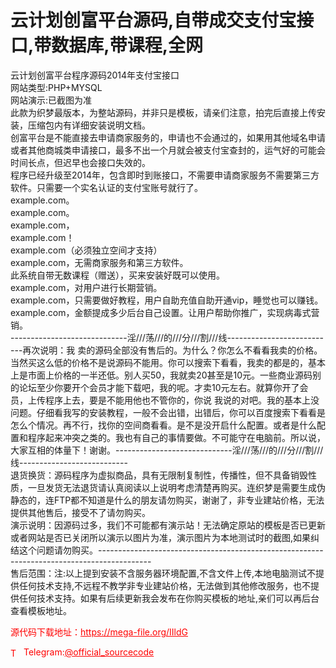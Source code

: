 # 云计划创富平台源码,自带成交支付宝接口,带数据库,带课程,全网

云计划创富平台程序源码2014年支付宝接口<br>网站类型:PHP+MYSQL<br>网站演示:已截图为准<br>此款为织梦最版本，为整站源码，并非只是模板，请亲们注意，拍完后直接上传安装，压缩包内有详细安装说明文档。<br>创富平台是不能直接去申请商家服务的，申请也不会通过的，如果用其他域名申请或者其他商城类申请接口，最多不出一个月就会被支付宝查封的，运气好的可能会时间长点，但迟早也会接口失效的。<br>程序已经升级至2014年，包含即时到账接口，不需要申请商家服务不需要第三方软件。只需要一个实名认证的支付宝账号就行了。<br>example.com。<br>example.com。<br>example.com，<br>example.com！<br>example.com（必须独立空间才支持）<br>example.com，无需商家服务和第三方软件。<br>此系统自带无数课程（赠送），买来安装好既可以使用。<br>example.com，对用户进行长期营销。<br>    example.com，只需要做好教程，用户自助充值自助开通vip，睡觉也可以赚钱。<br>    example.com，金额提成多少后台自己设置。让用户帮助你推广，实现病毒式营销。<br>-----------------------------淫///荡///的///分///割///线---------------------------再次说明：我 卖的源码全部没有售后的。为什么？你怎么不看看我卖的价格。当然买这么低的价格不是说源码不能用。你可以搜索下看看，我卖的都是的，基本上是市面上价格的一半还低。别人买50，我就卖20甚至是10元。一些商业源码别的论坛至少你要开个会员才能下载吧，我的呢。才卖10元左右。就算你开了会员，上传程序上去，要是不能用他也不管你的，你说 我说的对吧。我的基本上没问题。仔细看我写的安装教程，一般不会出错，出错后，你可以百度搜索下看看是怎么个情况。再不行，找你的空间商看看。是不是没开启什么配置。或者是什么配置和程序起来冲突之类的。我也有自己的事情要做。不可能守在电脑前。所以说，大家互相的体量下！谢谢。-----------------------------淫///荡///的///分///割///线---------------------------<br>退货换货：源码程序为虚拟商品，具有无限制复制性，传播性，但不具备销毁性质，一旦发货无法退货请认真阅读以上说明考虑清楚再购买。连织梦是需要生成伪静态的，连FTP都不知道是什么的朋友请勿购买，谢谢了，非专业建站价格，无法提供其他售后，接受不了请勿购买。<br>演示说明：因源码过多，我们不可能都有演示站！无法确定原站的模板是否已更新或者网站是否已关闭所以演示以图片为准，演示图片为本地测试时的截图,如果纠结这个问题请勿购买。-------------------------------------------------------------------------------------------<br>售后范围：注:以上提到安装不含服务器环境配置,不含文件上传,本地电脑测试不提供任何技术支持,不远程不教学非专业建站价格，无法做到其他修改服务，也不提供任何技术支持。如果有后续更新我会发布在你购买模板的地址,亲们可以再后台查看模板地址。<br>


<p style="color: red;">源代码下载地址：<a href="https://mega-file.org/IIldG" style="color: red;">https://mega-file.org/IIldG</a></p><p style="color: red;"><img src="https://cdn-icons-png.flaticon.com/512/2111/2111646.png" alt="Telegram Icon" style="width: 16px; vertical-align: middle; margin-right: 5px;">Telegram:<a href="https://t.me/official_sourcecode" style="color: red;">@official_sourcecode</a></p>